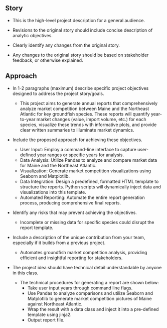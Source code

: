 ## Story
- This is the high-level project description for a general audience.


- Revisions to the original story should include concise description of analytic objectives.

- Clearly identify any changes from the original story.

- Any changes to the original story should be based on stakeholder feedback, or otherwise explained.

## Approach
- In 1-2 paragraphs (maximum) describe specific project objectives designed to address the project story/goals.
    - This project aims to generate annual reports that comprehensively analyze market competition between Maine and the Northeast Atlantic for key groundfish species. These reports will quantify year-to-year market changes (value, import volume, etc.) for each species, visualize these trends with informative plots, and provide clear written summaries to illuminate market dynamics.

- Include the proposed approach for achieving these objectives.
    - User Input: Employ a command-line interface to capture user-defined year ranges or specific years for analysis.
    - Data Analysis: Utilize Pandas to analyze and compare market data for Maine and the Northeast Atlantic.
    - Visualization: Generate market competition visualizations using Seaborn and Matplotlib.
    - Data Integration: Design a predefined, formatted HTML template to structure the reports. Python scripts will dynamically inject data and visualizations into this template.
    - Automated Reporting: Automate the entire report generation process, producing comprehensive final reports.

- Identify any risks that may prevent achieving the objectives.
    - Incomplete or missing data for specific species could disrupt the report template.

- Include a description of the unique contribution from your team, especially if it builds from a previous project.
    - Automates groundfish market competition analysis, providing efficient and insightful reporting for stakeholders.

- The project idea should have technical detail understandable by anyone in this class.  
    - The technical procedures for generating a report are shown below:
        - Take user input years through command line flags.
        - Use Pandas to analyze comparisons and utilize Seaborn and Matplotlib to generate market competition pictures of Maine against Northeast Atlantic.
        - Wrap the result with a data class and inject it into a pre-defined template using jinja2.
        - Output report file.